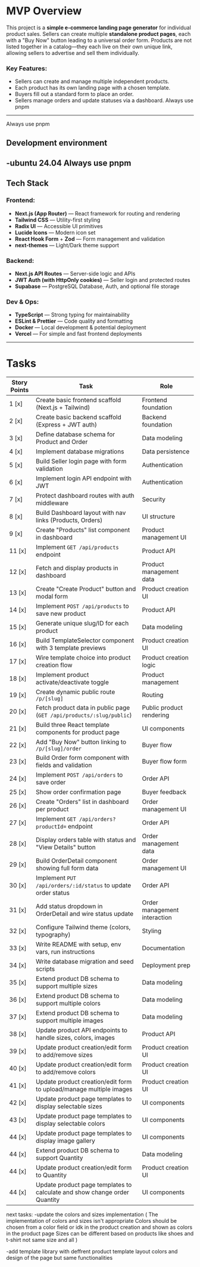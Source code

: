 # MVP Overview

This project is a **simple e-commerce landing page generator** for individual product sales. Sellers can create multiple **standalone product pages**, each with a "Buy Now" button leading to a universal order form. Products are not listed together in a catalog—they each live on their own unique link, allowing sellers to advertise and sell them individually.

### Key Features:
- Sellers can create and manage multiple independent products.
- Each product has its own landing page with a chosen template.
- Buyers fill out a standard form to place an order.
- Sellers manage orders and update statuses via a dashboard.
Always use pnpm
---

Always use pnpm

## Development environment

-ubuntu 24.04
Always use pnpm
---

## Tech Stack

### Frontend:
- **Next.js (App Router)** — React framework for routing and rendering
- **Tailwind CSS** — Utility-first styling
- **Radix UI** — Accessible UI primitives
- **Lucide Icons** — Modern icon set
- **React Hook Form** + **Zod** — Form management and validation
- **next-themes** — Light/Dark theme support

### Backend:
- **Next.js API Routes** — Server-side logic and APIs
- **JWT Auth (with HttpOnly cookies)** — Seller login and protected routes
- **Supabase** — PostgreSQL Database, Auth, and optional file storage

### Dev & Ops:
- **TypeScript** — Strong typing for maintainability
- **ESLint & Prettier** — Code quality and formatting
- **Docker** — Local development & potential deployment
- **Vercel** — For simple and fast frontend deployments

---

# Tasks

| Story Points | Task                                                                 | Role                                     |
|--------------|----------------------------------------------------------------------|------------------------------------------|
| 1     [x]    | Create basic frontend scaffold (Next.js + Tailwind)                  | Frontend foundation                      |
| 2     [x]    | Create basic backend scaffold (Express + JWT auth)                   | Backend foundation                       |
| 3     [x]    | Define database schema for Product and Order                         | Data modeling                            |
| 4     [x]    | Implement database migrations                                        | Data persistence                         |
| 5     [x]    | Build Seller login page with form validation                         | Authentication                           |
| 6     [x]    | Implement login API endpoint with JWT                                | Authentication                           |
| 7     [x]    | Protect dashboard routes with auth middleware                        | Security                                 |
| 8     [x]    | Build Dashboard layout with nav links (Products, Orders)             | UI structure                             |
| 9     [x]    | Create "Products" list component in dashboard                        | Product management UI                    |
| 11    [x]    | Implement `GET /api/products` endpoint                               | Product API                              |
| 12    [x]    | Fetch and display products in dashboard                              | Product management data                  |
| 13    [x]    | Create "Create Product" button and modal form                        | Product creation UI                      |
| 14    [x]    | Implement `POST /api/products` to save new product                   | Product API                              |
| 15    [x]    | Generate unique slug/ID for each product                             | Data modeling                            |
| 16    [x]    | Build TemplateSelector component with 3 template previews            | Product creation UI                      |
| 17    [x]    | Wire template choice into product creation flow                      | Product creation logic                   |
| 18    [x]    | Implement product activate/deactivate toggle                         | Product management                       |
| 19    [x]    | Create dynamic public route `/p/[slug]`                              | Routing                                  |
| 20    [x]    | Fetch product data in public page (`GET /api/products/:slug/public`) | Public product rendering                 |
| 21    [x]    | Build three React template components for product page               | UI components                            |
| 22    [x]    | Add "Buy Now" button linking to `/p/[slug]/order`                    | Buyer flow                               |
| 23    [x]    | Build Order form component with fields and validation                | Buyer flow form                          |
| 24    [x]    | Implement `POST /api/orders` to save order                           | Order API                                |
| 25    [x]    | Show order confirmation page                                         | Buyer feedback                           |
| 26    [x]    | Create "Orders" list in dashboard per product                        | Order management UI                      |
| 27    [x]    | Implement `GET /api/orders?productId=` endpoint                      | Order API                                |
| 28    [x]    | Display orders table with status and "View Details" button           | Order management data                    |
| 29    [x]    | Build OrderDetail component showing full form data                   | Order management UI                      |
| 30    [x]    | Implement `PUT /api/orders/:id/status` to update order status        | Order API                                |
| 31    [x]    | Add status dropdown in OrderDetail and wire status update            | Order management interaction             |
| 32    [x]    | Configure Tailwind theme (colors, typography)                        | Styling                                  |
| 33    [x]    | Write README with setup, env vars, run instructions                  | Documentation                            |
| 34    [x]    | Write database migration and seed scripts                            | Deployment prep   
| 35    [x]    | Extend product DB schema to support multiple sizes                   | Data modeling                            |
| 36    [x]    | Extend product DB schema to support multiple colors                  | Data modeling                            |
| 37    [x]    | Extend product DB schema to support multiple images                  | Data modeling                            |
| 38    [x]    | Update product API endpoints to handle sizes, colors, images         | Product API                              |
| 39    [x]    | Update product creation/edit form to add/remove sizes                | Product creation UI                      |
| 40    [x]    | Update product creation/edit form to add/remove colors               | Product creation UI                      |
| 41    [x]    | Update product creation/edit form to upload/manage multiple images   | Product creation UI                      |
| 42    [x]    | Update product page templates to display selectable sizes            | UI components                            |
| 43    [x]    | Update product page templates to display selectable colors           | UI components                            |
| 44    [x]    | Update product page templates to display image gallery               | UI components                            | 
| 44    [x]    | Extend product DB schema to support Quantity                         | Data modeling                            | 
| 44    [x]    | Update product creation/edit form to Quantity                        | Product creation UI                      | 
| 44    [x]    | Update product page templates to calculate and show change order Quantity  | UI components                      | 

next tasks:
 -update the colors and sizes implementation ( The implementation of colors and sizes isn't appropriate 
    Colors should be chosen from a color field or idk in the product creation and shown as colors in the product page
    Sizes can be different based on products like shoes and t-shirt not same size and all )

 -add template library with deffrent product template layout colors and design of the page but same functionalities
